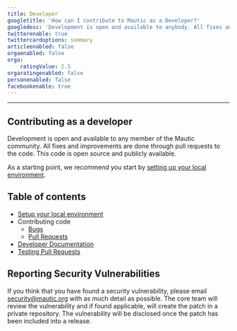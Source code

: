 ```yaml
---
title: Developer
googletitle: 'How can I contribute to Mautic as a Developer?'
googledesc: 'Development is open and available to anybody. All fixes and improvements are done through pull requests. This code is open source on Github.'
twitterenable: true
twittercardoptions: summary
articleenabled: false
orgaenabled: false
orga:
    ratingValue: 2.5
orgaratingenabled: false
personenabled: false
facebookenable: true
---
```


---
## Contributing as a developer

Development is open and available to any member of the Mautic community. All fixes and improvements are done through pull requests to the code. This code is open source and publicly available.

As a starting point, we recommend you start by [setting up your local environment](/contributing/developer/local-environment-setup).

## Table of contents
- [Setup your local environment](/contributing/developer/local-environment-setup)
- Contributing code
  - [Bugs](/contributing/developer/code/bugs)
  - [Pull Requests](/contributing/developer/code/pull%20requests)
- [Developer Documentation](/contributing/developer/developer-documentation)
- [Testing Pull Requests](/contributing/developer/testing-pull-requests)

## Reporting Security Vulnerabilities

If you think that you have found a security vulnerability, please email [security@mautic.org](mailto:security@mautic.org) with as much detail as possible. The core team will review the vulnerability and if found applicable, will create the patch in a private repository. The vulnerability will be disclosed once the patch has been included into a release.
